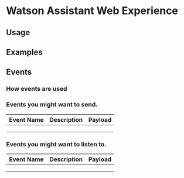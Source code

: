 # Watson Assistant Web Experience

## Usage

## Examples

## Events

### How events are used

### Events you might want to send.

| Event Name | Description | Payload |
|------------|-------------|---------|
|            |             |         |
|            |             |         |
|            |             |         |

### Events you might want to listen to.

| Event Name | Description | Payload |
|------------|-------------|---------|
|            |             |         |
|            |             |         |
|            |             |         |